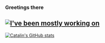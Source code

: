 ### Greetings there 

[![I've been mostly working on](https://github-readme-stats.vercel.app/api/top-langs/?username=TuomasJarvinen-pki&hide=html,css&theme=radical)](https://github.com/anuraghazra/github-readme-stats)
---
[![Catalin's GitHub stats](https://github-readme-stats.vercel.app/api?username=TuomasJarvinen-pki&theme=radical)](https://github.com/anuraghazra/github-readme-stats)

